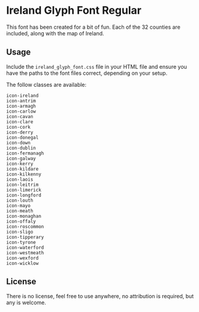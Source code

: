 # Ireland Glyph Font Regular

This font has been created for a bit of fun. Each of the 32 counties are included, along with the map of Ireland. 

## Usage

Include the `ireland_glyph_font.css` file in your HTML file and ensure you have the paths to the font files correct, depending on your setup. 

The follow classes are available:

```
icon-ireland
icon-antrim
icon-armagh
icon-carlow
icon-cavan
icon-clare
icon-cork
icon-derry
icon-donegal
icon-down
icon-dublin
icon-fermanagh
icon-galway
icon-kerry
icon-kildare
icon-kilkenny
icon-laois
icon-leitrim
icon-limerick
icon-longford
icon-louth
icon-mayo
icon-meath
icon-monaghan
icon-offaly
icon-roscommon
icon-sligo
icon-tipperary
icon-tyrone
icon-waterford
icon-westmeath
icon-wexford
icon-wicklow
```

## License 

There is no license, feel free to use anywhere, no attribution is required, but any is welcome. 